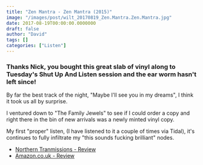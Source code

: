 ```yaml
---
title: "Zen Mantra - Zen Mantra (2015)"
image: "/images/post/wilt_20170819_Zen.Mantra.Zen.Mantra.jpg"
date: 2017-08-19T00:00:00.0000000
draft: false
author: "David"
tags: []
categories: ["Listen"]
---
```

### Thanks Nick, you bought this great slab of vinyl along to Tuesday's Shut Up And Listen session and the ear worm hasn't left since!

 By far the best track of the night, "Maybe I'll see you in my dreams", I think it took us all by surprise. 

 I ventured down to "The Family Jewels" to see if I could order a copy and right there in the bin of new arrivals was a newly minted vinyl copy.

 My first "proper" listen, (I have listened to it a couple of times via Tidal), it's continues to fully infiltrate my "this sounds fucking brilliant" nodes. 

-  [Northern Tranmissions - Review](http://www.northerntransmissions.com/news/zen-mantra-releases-lp-flying-nun-records/)
-  [Amazon.co.uk - Review](https://www.amazon.co.uk/Zen-Mantra-VINYL/dp/B01BL2FAZ0/ref=sr_1_1?s=music&amp;ie=UTF8&amp;qid=1503108431&amp;sr=1-1&amp;keywords=zen+mantra)